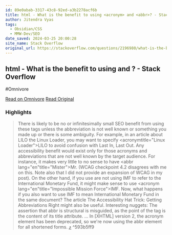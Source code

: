 ```yaml
---
id: 89e0abab-3317-43c8-92ed-a3b2278acf6b
title: html - What is the benefit to using <acronym> and <abbr>? - Stack Overflow
author: Jitendra Vyas
tags:
  - Obsidian/CSS
  - MMW-Dev/SEO
date_saved: 2024-03-25 20:00:28
site_name: Stack Overflow
original_url: https://stackoverflow.com/questions/2196980/what-is-the-benefit-to-using-acronym-and-abbr
---
```


## html - What is the benefit to using <acronym> and <abbr>? - Stack Overflow
#Omnivore

[Read on Omnivore](https://omnivore.app/me/html-what-is-the-benefit-to-using-acronym-and-abbr-stack-overflo-18e74691668)
[Read Original](https://stackoverflow.com/questions/2196980/what-is-the-benefit-to-using-acronym-and-abbr)

### Highlights

> There is likely to be no or infinitesimally small SEO benefit from using these tags unless the abbreviation is not well known or something you made up or there is some ambiguity. For example, in an article about LILO the Linux Loader, you may want to specify <acronymtitle="Linux Loader">LILO</acronym> to avoid confusion with Last In, Last Out.
> Any accessibility benefit would exist only for those acronyms and abbreviations that are not well known by the target audience. For instance, it makes very little to no sense to have <abbr lang="en"title="Mister">Mr.</abbr> (WCAG checkpoint 4.2 disagrees with me on this. Note also that I did not provide an expansion of WCAG in my post).
> On the other hand, if you use are not using IMF to refer to the International Monetary Fund, it might make sense to use <acronym lang="en"title="Impossible Mission Force">IMF</acronym>.
> Now, what happens if you also want to use IMF to mean International Monetary Fund in the same document?
> The article The Accessibility Hat Trick: Getting Abbreviations Right might also be useful.
> Interesting nuggets:
> The assertion that abbr is structural is misguided, as the point of the tag is the content of its title attribute.
> ...
> In [XHTML] version 2, the acronym element has been deprecated, so we're now using the abbr element for all shortened forms. [⤴️](https://omnivore.app/me/html-what-is-the-benefit-to-using-acronym-and-abbr-stack-overflo-18e74691668#593b5ff9-e387-450b-a7fa-b34a33e9ca54)  ^593b5ff9

